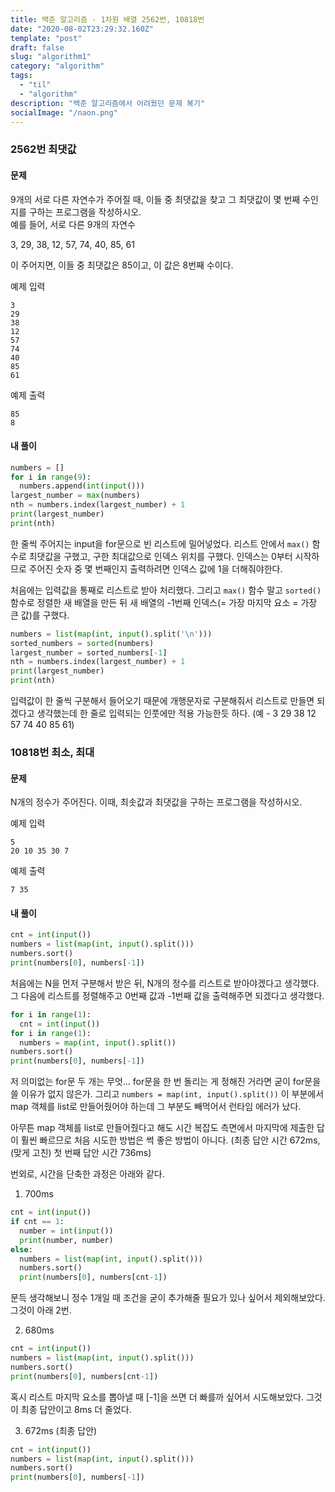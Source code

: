 ```yaml
---
title: 백준 알고리즘 - 1차원 배열 2562번, 10818번
date: "2020-08-02T23:29:32.160Z"
template: "post"
draft: false
slug: "algorithm1"
category: "algorithm"
tags:
  - "til"
  - "algorithm"
description: "백준 알고리즘에서 어려웠던 문제 복기"
socialImage: "/naon.png"
---
```


### 2562번 최댓값
#### 문제
9개의 서로 다른 자연수가 주어질 때, 이들 중 최댓값을 찾고 그 최댓값이 몇 번째 수인지를 구하는 프로그램을 작성하시오.<br>
예를 들어, 서로 다른 9개의 자연수

3, 29, 38, 12, 57, 74, 40, 85, 61

이 주어지면, 이들 중 최댓값은 85이고, 이 값은 8번째 수이다.

예제 입력
```
3
29
38
12
57
74
40
85
61
```

예제 출력
```
85
8
```

#### 내 풀이
```python
numbers = []
for i in range(9):
  numbers.append(int(input()))
largest_number = max(numbers)
nth = numbers.index(largest_number) + 1
print(largest_number)
print(nth)
```

한 줄씩 주어지는 input을 for문으로 빈 리스트에 밀어넣었다. 리스트 안에서 `max()` 함수로 최댓값을 구했고, 구한 최대값으로 인덱스 위치를 구했다. 인덱스는 0부터 시작하므로 주어진 숫자 중 몇 번째인지 출력하려면 인덱스 값에 1을 더해줘야한다.

처음에는 입력값을 통째로 리스트로 받아 처리했다. 그리고 `max()` 함수 말고 `sorted()` 함수로 정렬한 새 배열을 만든 뒤 새 배열의 -1번째 인덱스(= 가장 마지막 요소 = 가장 큰 값)를 구했다.

```python
numbers = list(map(int, input().split('\n')))
sorted_numbers = sorted(numbers)
largest_number = sorted_numbers[-1]
nth = numbers.index(largest_number) + 1
print(largest_number)
print(nth)
```

입력값이 한 줄씩 구분해서 들어오기 때문에 개행문자로 구분해줘서 리스트로 만들면 되겠다고 생각했는데 한 줄로 입력되는 인풋에만 적용 가능한듯 하다. (예 - 3 29 38 12 57 74 40 85 61)

### 10818번 최소, 최대
#### 문제
N개의 정수가 주어진다. 이때, 최솟값과 최댓값을 구하는 프로그램을 작성하시오.

예제 입력
```
5
20 10 35 30 7
```

예제 출력
```
7 35
```

#### 내 풀이
```python
cnt = int(input())
numbers = list(map(int, input().split()))
numbers.sort()
print(numbers[0], numbers[-1])
```

처음에는 N을 먼저 구분해서 받은 뒤, N개의 정수를 리스트로 받아야겠다고 생각했다. 그 다음에 리스트를 정렬해주고 0번째 값과 -1번째 값을 출력해주면 되겠다고 생각했다.

```python
for i in range(1):
  cnt = int(input())
for i in range(1):
  numbers = map(int, input().split())
numbers.sort()
print(numbers[0], numbers[-1])
```

저 의미없는 for문 두 개는 무엇... for문을 한 번 돌리는 게 정해진 거라면 굳이 for문을 쓸 이유가 없지 않은가. 그리고 `numbers = map(int, input().split())` 이 부분에서 map 객체를 list로 만들어줬어야 하는데 그 부분도 빼먹어서 런타임 에러가 났다.

아무튼 map 객체를 list로 만들어줬다고 해도 시간 복잡도 측면에서 마지막에 제출한 답이 훨씬 빠르므로 처음 시도한 방법은 썩 좋은 방법이 아니다. (최종 답안 시간 672ms, (맞게 고친) 첫 번째 답안 시간 736ms)

번외로, 시간을 단축한 과정은 아래와 같다.

1. 700ms

```python
cnt = int(input())
if cnt == 1:
  number = int(input())
  print(number, number)
else:
  numbers = list(map(int, input().split()))
  numbers.sort()
  print(numbers[0], numbers[cnt-1])
```

문득 생각해보니 정수 1개일 때 조건을 굳이 추가해줄 필요가 있나 싶어서 제외해보았다. 그것이 아래 2번.

2. 680ms

```python
cnt = int(input())
numbers = list(map(int, input().split()))
numbers.sort()
print(numbers[0], numbers[cnt-1])
```

혹시 리스트 마지막 요소를 뽑아낼 때 [-1]을 쓰면 더 빠를까 싶어서 시도해보았다. 그것이 최종 답안이고 8ms 더 줄었다.

3. 672ms (최종 답안)

```python
cnt = int(input())
numbers = list(map(int, input().split()))
numbers.sort()
print(numbers[0], numbers[-1])
```